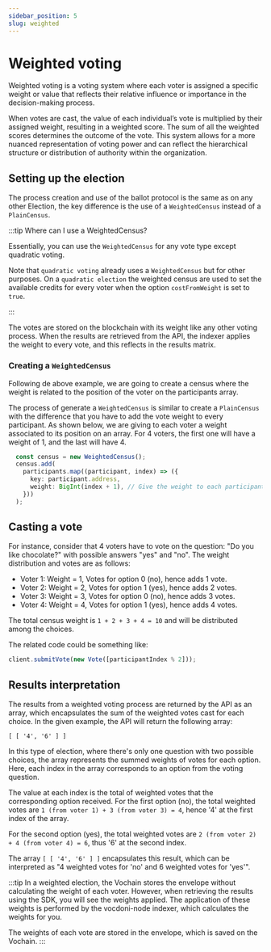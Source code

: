 ```yaml
---
sidebar_position: 5
slug: weighted
---
```


# Weighted voting

Weighted voting is a voting system where each voter is assigned a specific weight or value that reflects their relative influence or importance in the decision-making process.

When votes are cast, the value of each individual’s vote is multiplied by their assigned weight, resulting in a weighted score. The sum of all the weighted scores determines the outcome of the vote. This system allows for a more nuanced 
representation of voting power and can reflect the hierarchical structure or distribution of authority within the 
organization.


## Setting up the election

The process creation and use of the ballot protocol is the same as on any other Election, the key difference is the
use of a `WeightedCensus` instead of a `PlainCensus`.

:::tip Where can I use a WeightedCensus?

Essentially, you can use the `WeightedCensus` for any vote type except quadratic voting.

Note that `quadratic voting` already uses a `WeightedCensus` but for other purposes. On a `quadratic election` the
weighted census are used to set the available credits for every voter when the option `costFromWeight` is set to `true`.

:::

The votes are stored on the blockchain with its weight like any other voting process. When the results are retrieved
from the API, the indexer applies the weight to every vote, and this reflects in the results matrix.

### Creating a `WeightedCensus`

Following de above example, we are going to create a census where the weight is related to the position of the voter on 
the participants array.

The process of generate a `WeightedCensus` is similar to create a `PlainCensus` with the difference that you have to
add the vote weight to every participant. As shown below, we are giving to each voter a weight associated to its
position on an array. For 4 voters, the first one will have a weight of 1, and the last will have 4.

```ts
  const census = new WeightedCensus();
  census.add(
    participants.map((participant, index) => ({
      key: participant.address,
      weight: BigInt(index + 1), // Give the weight to each participant
    }))
  );
```

## Casting a vote

For instance, consider that 4 voters have to vote on the question: "Do you like chocolate?" with possible answers "yes" and "no".
The weight distribution and votes are as follows:

- Voter 1: Weight = 1, Votes for option 0 (no), hence adds 1 vote.
- Voter 2: Weight = 2, Votes for option 1 (yes), hence adds 2 votes.
- Voter 3: Weight = 3, Votes for option 0 (no), hence adds 3 votes.
- Voter 4: Weight = 4, Votes for option 1 (yes), hence adds 4 votes.

The total census weight is `1 + 2 + 3 + 4 = 10` and will be distributed among the choices.

The related code could be something like:

```ts
client.submitVote(new Vote([participantIndex % 2]));
```

## Results interpretation

The results from a weighted voting process are returned by the API as an array, which encapsulates the sum of the 
weighted votes cast for each choice. In the given example, the API will return the following array:

```
[ [ '4', '6' ] ]
```

In this type of election, where there's only one question with two possible choices, the array represents the summed 
weights of votes for each option. Here, each index in the array corresponds to an option from the voting question.

The value at each index is the total of weighted votes that the corresponding option received. For the first option (no), 
the total weighted votes are `1 (from voter 1) + 3 (from voter 3) = 4`, hence '4' at the first index of the array.

For the second option (yes), the total weighted votes are `2 (from voter 2) + 4 (from voter 4) = 6`, thus '6' at the 
second index.

The array `[ [ '4', '6' ] ]` encapsulates this result, which can be interpreted as "4 weighted votes for 'no' and 6 
weighted votes for 'yes'".

:::tip
In a weighted election, the Vochain stores the envelope without calculating the weight of each voter. However, when 
retrieving the results using the SDK, you will see the weights applied. The application of these weights is performed 
by the vocdoni-node indexer, which calculates the weights for you.

The weights of each vote are stored in the envelope, which is saved on the Vochain.
:::